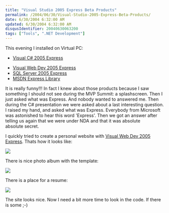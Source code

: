 ```yaml
---
title: "Visual Studio 2005 Express Beta Products"
permalink: /2004/06/30/Visual-Studio-2005-Express-Beta-Products/
date: 6/30/2004 6:32:00 AM
updated: 6/30/2004 6:32:00 AM
disqusIdentifier: 20040630063200
tags: ["Tools", ".NET Development"]
---
```

This evening I installed on Virtual PC:

*   [Visual C# 2005 Express](http://go.microsoft.com/fwlink/?LinkId=31769&clcid=0x409)
<!-- more -->
*   [Visual Web Dev 2005 Express](http://go.microsoft.com/fwlink/?LinkId=31772&clcid=0x409)
*   [SQL Server 2005 Express](http://go.microsoft.com/fwlink/?LinkId=31773&clcid=0x409)
*   [MSDN Express Library](http://go.microsoft.com/fwlink/?linkid=30100&clcid=0x409)


It is really funny!!! In fact I knew about those products because I saw something I should not see during the MVP Summit: a splashscreen. Then I just asked what was Express. And nobody wanted to answered me. Then during the C# presentation we were asked about a last interesting question. I raised my hand, and asked what was Express. Everybody from Microsoft was astonished to hear this word 'Express'. Then we got an answer after telling us again that we were under NDA and that it was absolute absolute secret.

I quickly tried to create a personal website with [Visual Web Dev 2005 Express](http://go.microsoft.com/fwlink/?LinkId=31772&clcid=0x409). Thats how it looks like:

![](/images/2004/personalwebsite.png)

There is nice photo album with the template:

![](/images/2004/photoalbum.jpg)

There is a place for a resume:

![](/images/2004/expressresume.jpg)

The site looks nice. Now I need a bit more time to look in the code. If there is some ;-)
